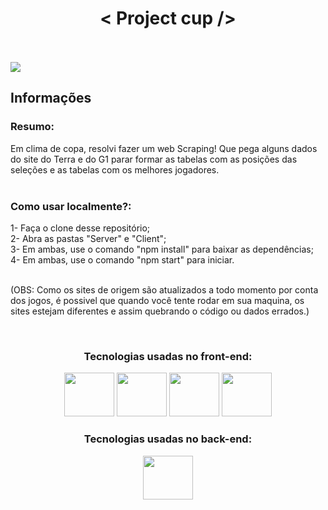 <h1  align="center">< Project cup /></h1>

 <br>
 <br>
 
 <img src="https://user-images.githubusercontent.com/104663666/205348828-c1e6460c-e927-41b6-8d83-0c95602b2c76.gif"/>
 <br>
 


<h2>Informações</h2>
  
<h3>Resumo:</h3> Em clima de copa, resolvi fazer um web Scraping! Que pega alguns dados do site do Terra e do G1 parar formar as tabelas com as posições das seleções e as tabelas com os melhores jogadores.
<br/>
<br/>

<h3>Como usar localmente?:</h3>
1- Faça o clone desse repositório;<br/>
2- Abra as pastas "Server" e "Client";<br/>
3- Em ambas, use o comando "npm install" para baixar as dependências;<br/>
4- Em ambas, use o comando "npm start" para iniciar.<br/><br/>

(OBS: Como os sites de origem são atualizados a todo momento por conta dos jogos, é possivel que quando você tente rodar em sua maquina, os sites estejam diferentes e assim quebrando o código ou dados errados.)
  
 <br>
 
<div align="center">
<h3>Tecnologias usadas no front-end:</h3>
 
 <div>
 <img height="70" width="80" src="https://cdn.jsdelivr.net/gh/devicons/devicon/icons/html5/html5-original.svg" />
 <img height="70" width="80" src="https://cdn.jsdelivr.net/gh/devicons/devicon/icons/css3/css3-original.svg" />
 <img height="70" width="80" src="https://cdn.jsdelivr.net/gh/devicons/devicon/icons/javascript/javascript-plain.svg" />
 <img height="70" width="80" src="https://cdn.jsdelivr.net/gh/devicons/devicon/icons/react/react-original.svg" />

 </div>
 
 
 <h3>Tecnologias usadas no back-end:</h3>
 
 <div>
 <img height="70" width="80" src="https://cdn.jsdelivr.net/gh/devicons/devicon/icons/nodejs/nodejs-original.svg" />
 

 

 </div>
 
 
 
 
 
 
 </div>
